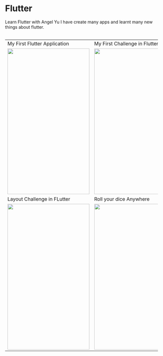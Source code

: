 # Flutter
Learn Flutter with Angel Yu
I have create many apps and learnt many new things about flutter.
<br/><br/>


<table>
  <tr>
    <td>My First Flutter Application</td>
     <td>My First Challenge in Flutter</td>
     <td>Visting Card that never runs out</td>
  </tr>
  <tr>
    <td><img src="https://github.com/Dheer08/Flutter-Development/blob/master/Demo%20of%20all%20apps/becomerich.jpg" width=270 height=480></td>
    <td><img src="https://github.com/Dheer08/Flutter-Development/blob/master/Demo%20of%20all%20apps/Challenge-Poor.jpg" width=270 height=480></td>
    <td><img src="https://github.com/Dheer08/Flutter-Development/blob/master/Demo%20of%20all%20apps/A%20visting%20card.jpeg" width=270 height=480></td>
  </tr>
   <tr>
    <td>Layout Challenge in FLutter</td>
     <td>Roll your dice Anywhere</td>
  </tr>
  <tr>
     <td><img src="https://github.com/Dheer08/Flutter-Development/blob/master/Demo%20of%20all%20apps/Challenge-Layout.png" width=270 height=480></td>
      <td><img src="https://github.com/Dheer08/Flutter-Development/blob/master/Demo%20of%20all%20apps/Dice.jpg" width=810 height=480></td>
  </tr>
 </table>





